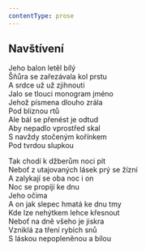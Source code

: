 ```yaml
---
contentType: prose
---
```


## Navštívení

Jeho balon letěl bílý  
Šňůra se zařezávala kol prstu  
A srdce už už zjihnouti  
Jalo se tlouci monogram jméno  
Jehož písmena dlouho zrála  
Pod bliznou rtů  
Ale bál se přenést je odtud  
Aby nepadlo vprostřed skal  
S navždy stočeným kořínkem  
Pod tvrdou slupkou

Tak chodí k džberům noci pít  
Neboť z utajovaných lásek prý se žízní  
A zalykají se oba noc i on  
Noc se propíjí ke dnu  
Jeho očima  
A on jak slepec hmatá ke dnu tmy  
Kde lze nehýtkem lehce křesnout  
Neboť na dně všeho je jiskra  
Vzniklá za tření rybích snů  
S láskou nepopleněnou a bílou
